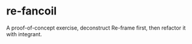 # re-fancoil
A proof-of-concept exercise, deconstruct Re-frame first, then refactor it with integrant. 
